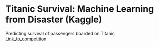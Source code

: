 # Titanic Survival: Machine Learning from Disaster (Kaggle)
Predicting survival of passengers boarded on Titanic  
[Link_to_competition](https://www.kaggle.com/c/titanic/overview)
